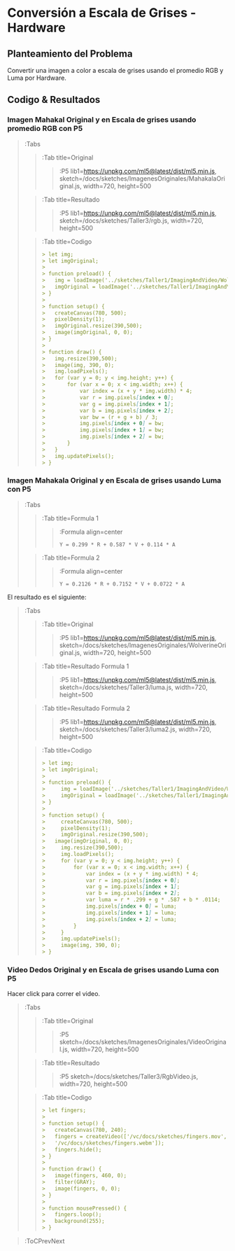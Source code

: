 # Conversión a Escala de Grises - Hardware

## Planteamiento del Problema

Convertir una imagen a color a escala de grises usando el promedio RGB y Luma por Hardware.

## Codigo & Resultados

### Imagen Mahakal Original y en Escala de grises usando promedio RGB con P5

> :Tabs
> > :Tab title=Original
> > 
> > > :P5 lib1=https://unpkg.com/ml5@latest/dist/ml5.min.js, sketch=/docs/sketches/ImagenesOriginales/MahakalaOriginal.js, width=720, height=500
>
> > :Tab title=Resultado
> > 
> > > :P5 lib1=https://unpkg.com/ml5@latest/dist/ml5.min.js, sketch=/docs/sketches/Taller3/rgb.js, width=720, height=500
>
> > :Tab title=Codigo
> >
> > ```md
> > > let img;
> > > let imgOriginal;
> > > 
> > > function preload() {
> > > 	img = loadImage('../sketches/Taller1/ImagingAndVideo/WolvCar.png');
> > > 	imgOriginal = loadImage('../sketches/Taller1/ImagingAndVideo/WolvCar.png');
> > > }
> > > 
> > > function setup() {
> > > 	createCanvas(780, 500);
> > > 	pixelDensity(1);
> > > 	imgOriginal.resize(390,500);
> > > 	image(imgOriginal, 0, 0);
> > > }
> > > 
> > > function draw() {
> > > 	img.resize(390,500);
> > > 	image(img, 390, 0);
> > > 	img.loadPixels();
> > > 	for (var y = 0; y < img.height; y++) {
> > > 		for (var x = 0; x < img.width; x++) {
> > > 			var index = (x + y * img.width) * 4;
> > > 			var r = img.pixels[index + 0];
> > > 			var g = img.pixels[index + 1];
> > > 			var b = img.pixels[index + 2];
> > > 			var bw = (r + g + b) / 3;
> > > 			img.pixels[index + 0] = bw;
> > > 			img.pixels[index + 1] = bw;
> > > 			img.pixels[index + 2] = bw;
> > > 		}
> > > 	}
> > > 	img.updatePixels();	
> > > }
> > ```

### Imagen Mahakala Original y en Escala de grises usando Luma con P5

> :Tabs
> > :Tab title=Formula 1
> > 
> > > :Formula align=center
> > > ```
> > > Y = 0.299 * R + 0.587 * V + 0.114 * A
> > > ```
>
> > :Tab title=Formula 2
> > 
> > > :Formula align=center
> > > ```
> > > Y = 0.2126 * R + 0.7152 * V + 0.0722 * A
> > > ```
>

El resultado es el siguiente:

> :Tabs
> > :Tab title=Original
> > 
> > > :P5 lib1=https://unpkg.com/ml5@latest/dist/ml5.min.js, sketch=/docs/sketches/ImagenesOriginales/WolverineOriginal.js, width=720, height=500
>
> > :Tab title=Resultado Formula 1
> > 
> > > :P5 lib1=https://unpkg.com/ml5@latest/dist/ml5.min.js, sketch=/docs/sketches/Taller3/luma.js, width=720, height=500
>
> > :Tab title=Resultado Formula 2
> > 
> > > :P5 lib1=https://unpkg.com/ml5@latest/dist/ml5.min.js, sketch=/docs/sketches/Taller3/luma2.js, width=720, height=500
>
> > :Tab title=Codigo
> >
> > ```md
> > > let img;
> > > let imgOriginal;
> > > 
> > > function preload() {
> > >     img = loadImage('../sketches/Taller1/ImagingAndVideo/WolvCar.png');
> > > 	  imgOriginal = loadImage('../sketches/Taller1/ImagingAndVideo/WolvCar.png');
> > > }
> > > 
> > > function setup() {
> > >     createCanvas(780, 500);
> > >     pixelDensity(1);
> > >     imgOriginal.resize(390,500);
> > > 	image(imgOriginal, 0, 0);
> > >     img.resize(390,500);
> > >     img.loadPixels();
> > >     for (var y = 0; y < img.height; y++) {
> > >         for (var x = 0; x < img.width; x++) {
> > >             var index = (x + y * img.width) * 4;
> > >             var r = img.pixels[index + 0];
> > >             var g = img.pixels[index + 1];
> > >             var b = img.pixels[index + 2];
> > >             var luma = r * .299 + g * .587 + b * .0114;
> > >             img.pixels[index + 0] = luma;
> > >             img.pixels[index + 1] = luma;
> > >             img.pixels[index + 2] = luma;
> > >         }
> > >     }
> > >     img.updatePixels();
> > >     image(img, 390, 0);
> > > }
> > ```

### Video Dedos Original y en Escala de grises usando Luma con P5

Hacer click para correr el video.

> :Tabs
> > :Tab title=Original
> > 
> > > :P5 sketch=/docs/sketches/ImagenesOriginales/VideoOriginal.js, width=720, height=500
>
> > :Tab title=Resultado
> > 
> > > :P5 sketch=/docs/sketches/Taller3/RgbVideo.js, width=720, height=500
>
> > :Tab title=Codigo
> >
> > ```md
> > > let fingers;
> > > 
> > > function setup() {
> > >   createCanvas(780, 240);
> > >   fingers = createVideo(['/vc/docs/sketches/fingers.mov', 
> > >   '/vc/docs/sketches/fingers.webm']);
> > >   fingers.hide();
> > > }
> > > 
> > > function draw() {
> > >   image(fingers, 460, 0);
> > >   filter(GRAY);
> > >   image(fingers, 0, 0);
> > > }
> > > 
> > > function mousePressed() {
> > >   fingers.loop();
> > >   background(255);
> > > }
> > ```

> :ToCPrevNext